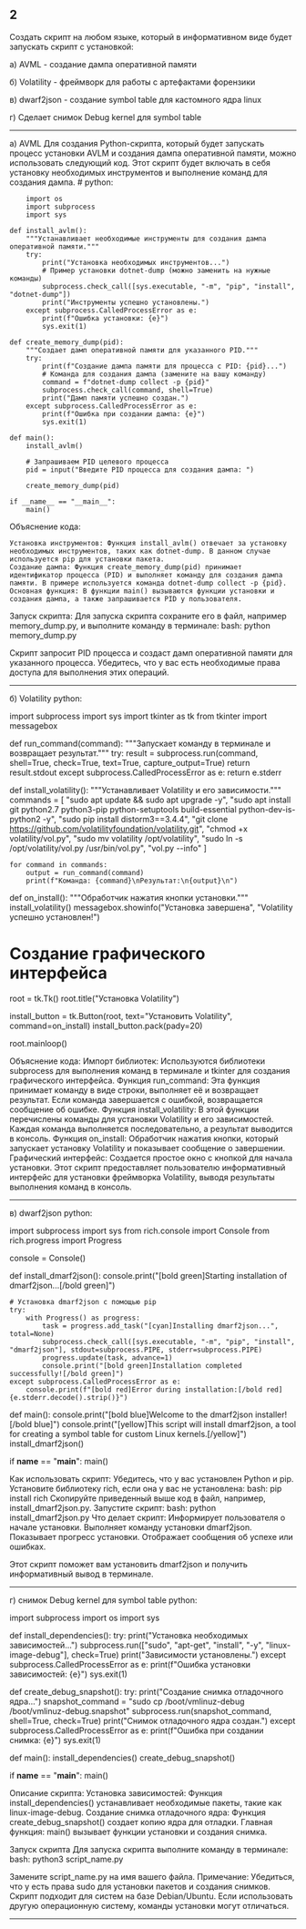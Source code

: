 ## 2

Создать скрипт на любом языке, который в информативном виде будет запускать скрипт с установкой:

а) AVML - создание дампа оперативной памяти

б) Volatility - фреймворк для работы с артефактами форензики

в) dwarf2json - создание symbol table для кастомного ядра linux

г) Сделает снимок Debug kernel для symbol table
___
а) AVML
Для создания Python-скрипта, который будет запускать процесс установки AVLM и создания дампа оперативной памяти, можно использовать следующий код. Этот скрипт будет включать в себя установку необходимых инструментов и выполнение команд для создания дампа.
	# python:
 	
		import os
		import subprocess
		import sys
		
	def install_avlm():
	    """Устанавливает необходимые инструменты для создания дампа оперативной памяти."""
	    try:
        	print("Установка необходимых инструментов...")
        	# Пример установки dotnet-dump (можно заменить на нужные команды)
        	subprocess.check_call([sys.executable, "-m", "pip", "install", "dotnet-dump"])
        	print("Инструменты успешно установлены.")
	    except subprocess.CalledProcessError as e:
        	print(f"Ошибка установки: {e}")
        	sys.exit(1)
	
	def create_memory_dump(pid):
	    """Создает дамп оперативной памяти для указанного PID."""
	    try:
	        print(f"Создание дампа памяти для процесса с PID: {pid}...")
	        # Команда для создания дампа (замените на вашу команду)
	        command = f"dotnet-dump collect -p {pid}"
	        subprocess.check_call(command, shell=True)
	        print("Дамп памяти успешно создан.")
	    except subprocess.CalledProcessError as e:
	        print(f"Ошибка при создании дампа: {e}")
	        sys.exit(1)
	
	def main():
	    install_avlm()
	    
	    # Запрашиваем PID целевого процесса
	    pid = input("Введите PID процесса для создания дампа: ")
	    
	    create_memory_dump(pid)
	
	if __name__ == "__main__":
	    main()
	
	

Объяснение кода:

    Установка инструментов: Функция install_avlm() отвечает за установку необходимых инструментов, таких как dotnet-dump. В данном случае используется pip для установки пакета.
    Создание дампа: Функция create_memory_dump(pid) принимает идентификатор процесса (PID) и выполняет команду для создания дампа памяти. В примере используется команда dotnet-dump collect -p {pid}.
    Основная функция: В функции main() вызываются функции установки и создания дампа, а также запрашивается PID у пользователя.

Запуск скрипта:
Для запуска скрипта сохраните его в файл, например memory_dump.py, и выполните команду в терминале:
	bash:
	python memory_dump.py

Скрипт запросит PID процесса и создаст дамп оперативной памяти для указанного процесса. Убедитесь, что у вас есть необходимые права доступа для выполнения этих операций.
___

б) Volatility
python:

import subprocess
import sys
import tkinter as tk
from tkinter import messagebox

def run_command(command):
    """Запускает команду в терминале и возвращает результат."""
    try:
        result = subprocess.run(command, shell=True, check=True, text=True, capture_output=True)
        return result.stdout
    except subprocess.CalledProcessError as e:
        return e.stderr

def install_volatility():
    """Устанавливает Volatility и его зависимости."""
    commands = [
        "sudo apt update && sudo apt upgrade -y",
        "sudo apt install git python2.7 python3-pip python-setuptools build-essential python-dev-is-python2 -y",
        "sudo pip install distorm3==3.4.4",
        "git clone https://github.com/volatilityfoundation/volatility.git",
        "chmod +x volatility/vol.py",
        "sudo mv volatility /opt/volatility",
        "sudo ln -s /opt/volatility/vol.py /usr/bin/vol.py",
        "vol.py --info"
    ]
    
    for command in commands:
        output = run_command(command)
        print(f"Команда: {command}\nРезультат:\n{output}\n")

def on_install():
    """Обработчик нажатия кнопки установки."""
    install_volatility()
    messagebox.showinfo("Установка завершена", "Volatility успешно установлен!")

# Создание графического интерфейса
root = tk.Tk()
root.title("Установка Volatility")

install_button = tk.Button(root, text="Установить Volatility", command=on_install)
install_button.pack(pady=20)

root.mainloop()


Объяснение кода:
    Импорт библиотек: Используются библиотеки subprocess для выполнения команд в терминале и tkinter для создания графического интерфейса.
    Функция run_command: Эта функция принимает команду в виде строки, выполняет её и возвращает результат. Если команда завершается с ошибкой, возвращается сообщение об ошибке.
    Функция install_volatility: В этой функции перечислены команды для установки Volatility и его зависимостей. Каждая команда выполняется последовательно, а результат выводится в консоль.
    Функция on_install: Обработчик нажатия кнопки, который запускает установку Volatility и показывает сообщение о завершении.
    Графический интерфейс: Создается простое окно с кнопкой для начала установки.
Этот скрипт предоставляет пользователю информативный интерфейс для установки фреймворка Volatility, выводя результаты выполнения команд в консоль.
___

в) dwarf2json
python:

import subprocess
import sys
from rich.console import Console
from rich.progress import Progress

console = Console()

def install_dmarf2json():
    console.print("[bold green]Starting installation of dmarf2json...[/bold green]")
    
    # Установка dmarf2json с помощью pip
    try:
        with Progress() as progress:
            task = progress.add_task("[cyan]Installing dmarf2json...", total=None)
            subprocess.check_call([sys.executable, "-m", "pip", "install", "dmarf2json"], stdout=subprocess.PIPE, stderr=subprocess.PIPE)
            progress.update(task, advance=1)
            console.print("[bold green]Installation completed successfully![/bold green]")
    except subprocess.CalledProcessError as e:
        console.print(f"[bold red]Error during installation:[/bold red] {e.stderr.decode().strip()}")

def main():
    console.print("[bold blue]Welcome to the dmarf2json installer![/bold blue]")
    console.print("[yellow]This script will install dmarf2json, a tool for creating a symbol table for custom Linux kernels.[/yellow]")
    install_dmarf2json()

if __name__ == "__main__":
    main()



Как использовать скрипт:
    Убедитесь, что у вас установлен Python и pip.
    Установите библиотеку rich, если она у вас не установлена:
			bash:
			pip install rich
Скопируйте приведенный выше код в файл, например, install_dmarf2json.py.
Запустите скрипт:
			bash:
			python install_dmarf2json.py
Что делает скрипт:
    Информирует пользователя о начале установки.
    Выполняет команду установки dmarf2json.
    Показывает прогресс установки.
    Отображает сообщения об успехе или ошибках.

Этот скрипт поможет вам установить dmarf2json и получить информативный вывод в терминале.
___

г) снимок Debug kernel для symbol table
python:

import subprocess
import os
import sys

def install_dependencies():
    try:
        print("Установка необходимых зависимостей...")
        subprocess.run(["sudo", "apt-get", "install", "-y", "linux-image-debug"], check=True)
        print("Зависимости установлены.")
    except subprocess.CalledProcessError as e:
        print(f"Ошибка установки зависимостей: {e}")
        sys.exit(1)

def create_debug_snapshot():
    try:
        print("Создание снимка отладочного ядра...")
        snapshot_command = "sudo cp /boot/vmlinuz-debug /boot/vmlinuz-debug.snapshot"
        subprocess.run(snapshot_command, shell=True, check=True)
        print("Снимок отладочного ядра создан.")
    except subprocess.CalledProcessError as e:
        print(f"Ошибка при создании снимка: {e}")
        sys.exit(1)

def main():
    install_dependencies()
    create_debug_snapshot()

if __name__ == "__main__":
    main()



Описание скрипта:
    Установка зависимостей:
        Функция install_dependencies() устанавливает необходимые пакеты, такие как linux-image-debug.
    Создание снимка отладочного ядра:
        Функция create_debug_snapshot() создает копию ядра для отладки.
    Главная функция:
        main() вызывает функции установки и создания снимка.

Запуск скрипта
Для запуска скрипта выполните команду в терминале:
bash:
python3 script_name.py

Замените script_name.py на имя вашего файла.
Примечание:
    Убедиться, что у есть права sudo для установки пакетов и создания снимков.
    Скрипт подходит для систем на базе Debian/Ubuntu. Если использовать другую операционную систему, команды установки могут отличаться.
___

